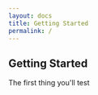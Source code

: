 ```yaml
---
layout: docs
title: Getting Started
permalink: /
---
```


## Getting Started

The first thing you'll test
